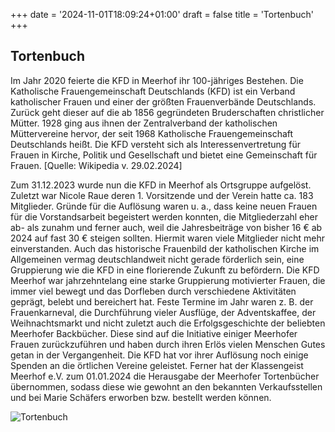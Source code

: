 +++
date = '2024-11-01T18:09:24+01:00'
draft = false
title = 'Tortenbuch'
+++

## Tortenbuch

Im Jahr 2020 feierte die KFD in Meerhof ihr 100-jähriges Bestehen. 
Die Katholische Frauengemeinschaft Deutschlands (KFD) ist ein Verband katholischer Frauen und einer der größten Frauenverbände Deutschlands. Zurück geht dieser auf die ab 1856 gegründeten Bruderschaften christlicher Mütter. 1928 ging aus ihnen der Zentralverband der katholischen Müttervereine hervor, der seit 1968 Katholische Frauengemeinschaft Deutschlands heißt. Die KFD versteht sich als Interessenvertretung für Frauen in Kirche, Politik und Gesellschaft und bietet eine Gemeinschaft für Frauen. [Quelle: Wikipedia v. 29.02.2024] 

Zum 31.12.2023 wurde nun die KFD in Meerhof als Ortsgruppe aufgelöst. Zuletzt war Nicole Raue deren 1. Vorsitzende und der Verein hatte ca. 183 Mitglieder.
Gründe für die Auflösung waren u. a., dass keine neuen Frauen für die Vorstandsarbeit begeistert werden konnten, die Mitgliederzahl eher ab- als zunahm und ferner auch, weil die Jahresbeiträge von bisher 16 € ab 2024 auf fast 30 € steigen sollten. Hiermit waren viele Mitglieder nicht mehr einverstanden. Auch das historische Frauenbild der katholischen Kirche im Allgemeinen vermag deutschlandweit nicht gerade förderlich sein, eine Gruppierung wie die KFD in eine florierende Zukunft zu befördern.
Die KFD Meerhof war jahrzehntelang eine starke Gruppierung motivierter Frauen, die immer viel bewegt und das Dorfleben durch verschiedene Aktivitäten geprägt, belebt und bereichert hat. Feste Termine im Jahr waren z. B. der Frauenkarneval, die Durchführung vieler Ausflüge, der Adventskaffee, der Weihnachtsmarkt und nicht zuletzt auch die Erfolgsgeschichte der beliebten Meerhofer Backbücher. Diese sind auf die Initiative einiger Meerhofer Frauen zurückzuführen und haben durch ihren Erlös vielen Menschen Gutes getan in der Vergangenheit.
Die KFD hat vor ihrer Auflösung noch einige Spenden an die örtlichen Vereine geleistet. Ferner hat der Klassengeist Meerhof e.V. zum 01.01.2024 die Herausgabe der Meerhofer Tortenbücher übernommen, sodass diese wie gewohnt an den bekannten Verkaufsstellen und bei Marie Schäfers erworben bzw. bestellt werden können.

![Tortenbuch](Tortenbuch.jpg "Das erste Tortenbuch")
